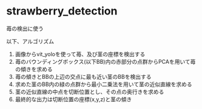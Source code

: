 # strawberry_detection

苺の検出に使う

以下、アルゴリズム

1. 画像からvit_yoloを使って苺、及び茎の座標を検出する
2. 苺のバウンディングボックス(以下BB)内の赤部分の点群からPCAを用いて苺の傾きを求める
3. 苺の傾きとBBの上辺の交点に最も近い茎のBBを検出する
4. 求めた茎のBB内の緑の点群から最小二乗法を用いて茎の近似直線を求める
5. 茎の近似直線の中点を切断位置とし、その点の奥行きを求める
6. 最終的な出力は切断位置の座標(x,y,z)と茎の傾き


